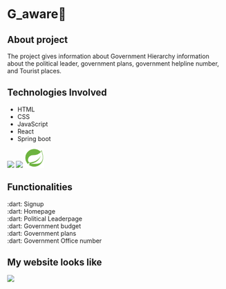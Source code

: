 # G_aware🥰
<h2>About project</h2>
<p>The project gives information about Government Hierarchy information about the political leader,  government plans, government helpline number, and  Tourist places.</p>
<h2>Technologies Involved</h2>
<ul>
  <li>HTML</li>
  <li>CSS</li>
  <li>JavaScript</li>
  <li>React</li>
  <li>Spring boot</li>
  </ul>
  <div>
     <img height="50" src="https://clipart.info/images/ccovers/1499794874html5-js-css3-logo-png.png">
     <img height="40" src="https://upload.wikimedia.org/wikipedia/commons/thumb/a/a7/React-icon.svg/1200px-React-icon.svg.png">
     <img height="45" src="https://raw.githubusercontent.com/github/explore/80688e429a7d4ef2fca1e82350fe8e3517d3494d/topics/spring-boot/spring-boot.png">
  </div>
  <h2>Functionalities</h2>
 :dart: Signup <br>
 :dart: Homepage <br> 
 :dart: Political Leaderpage<br>
 :dart: Government budget <br>
 :dart: Government plans <br>
 :dart: Government Office number <br>


 <h2>My website looks like</h2>


 <img src="https://github.com/smuneera253/G_aware/blob/feat/GA-24-staticpages/Screenshot%20from%202023-10-18%2000-11-03.png"/>
 

